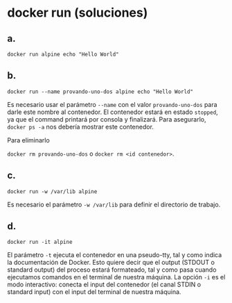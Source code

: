 # docker run (soluciones)
## a.
`docker run alpine echo "Hello World"`

## b.
`docker run --name provando-uno-dos alpine echo "Hello World"`

Es necesario usar el parámetro `--name` con el valor `provando-uno-dos` para darle este nombre al contenedor. El contenedor estará en estado `stopped`, ya que el command printará por consola y finalizará. Para asegurarlo, `docker ps -a` nos debería mostrar este contenedor.

Para eliminarlo

`docker rm provando-uno-dos` o `docker rm <id contenedor>`.

## c.
`docker run -w /var/lib alpine`

Es necesario el parámetro `-w /var/lib` para definir el directorio de trabajo.

## d.
`docker run -it alpine`

El parámetro `-t` ejecuta el contenedor en una pseudo-tty, tal y como indica la documentación de Docker. Esto quiere decir que el output (STDOUT o standard output) del proceso estará formateado, tal y como pasa cuando ejecutamos comandos en el terminal de nuestra máquina. La opción `-i` es el modo interactivo: conecta el input del contenedor (el canal STDIN o standard input) con el input del terminal de nuestra máquina.
